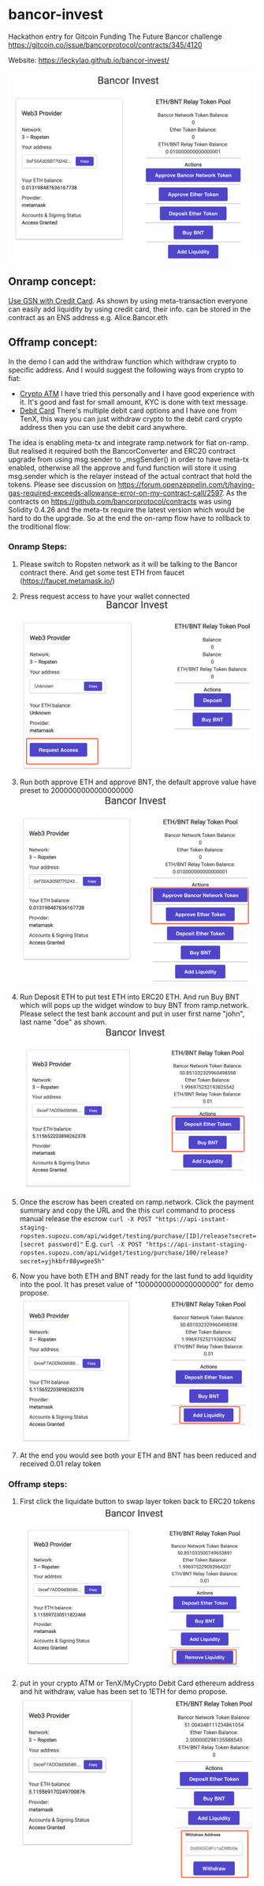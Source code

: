# bancor-invest
Hackathon entry for Gitcoin Funding The Future Bancor challenge https://gitcoin.co/issue/bancorprotocol/contracts/345/4120

Website: https://leckylao.github.io/bancor-invest/

![Image of APP](https://github.com/leckylao/bancor-invest/blob/master/client/public/WX20200407-055523%402x.png)

## Onramp concept:

[Use GSN with Credit Card](https://docs.openzeppelin.com/gsn-provider/0.1/gsn-faq#can_i_use_this_with_credit_cards). As shown by using meta-transaction everyone can easily add liquidity by using credit card, their info. can be stored in the contract as an ENS address e.g. Alice.Bancor.eth

## Offramp concept:

In the demo I can add the withdraw function which withdraw crypto to specific address. And I would suggest the following ways from crypto to fiat:
* [Crypto ATM](https://coinatmradar.com/countries/) I have tried this personally and I have good experience with it. It's good and fast for small amount, KYC is done with text message. 
* [Debit Card](https://tenx.tech/) There's multiple debit card options and I have one from TenX, this way you can just withdraw crypto to the debit card crypto address then you can use the debit card anywhere. 

The idea is enabling meta-tx and integrate ramp.network for fiat on-ramp. But realised it required both the BancorConverter and ERC20 contract upgrade from using msg.sender to _msgSender() in order to have meta-tx enabled, otherwise all the approve and fund function will store it using msg.sender which is the relayer instead of the actual contract that hold the tokens. Please see discussion on https://forum.openzeppelin.com/t/having-gas-required-exceeds-allowance-error-on-my-contract-call/2597. As the contracts on https://github.com/bancorprotocol/contracts was using Solidity 0.4.26 and the meta-tx require the latest version which would be hard to do the upgrade. So at the end the on-ramp flow have to rollback to the troditional flow: 

### Onramp Steps:
1. Please switch to Ropsten network as it will be talking to the Bancor contract there. And get some test ETH from faucet (https://faucet.metamask.io/)

2. Press request access to have your wallet connected
![Image of APP](https://github.com/leckylao/bancor-invest/blob/master/client/public/WX20200407-062058%402x.png)

3. Run both approve ETH and approve BNT, the default approve value have preset to 2000000000000000000
![Image of APP](https://github.com/leckylao/bancor-invest/blob/master/client/public/WX20200407-060147%402x.png)

4. Run Deposit ETH to put test ETH into ERC20 ETH. And run Buy BNT which will pops up the widget window to buy BNT from ramp.network. Please select the test bank account and put in user first name "john", last name "doe" as shown. 
![Image of APP](https://github.com/leckylao/bancor-invest/blob/master/client/public/WX20200407-060351%402x.png)

5. Once the escrow has been created on ramp.network. Click the payment summary and copy the URL and the this curl command to process manual release the escrow
`curl -X POST "https://api-instant-staging-ropsten.supozu.com/api/widget/testing/purchase/[ID]/release?secret=[secret password]"`
E.g.
`curl -X POST "https://api-instant-staging-ropsten.supozu.com/api/widget/testing/purchase/100/release?secret=yjhkbfr88ywgee5h"`

6. Now you have both ETH and BNT ready for the last fund to add liquidity into the pool. It has preset value of "1000000000000000000" for demo propose. 
![Image of APP](https://github.com/leckylao/bancor-invest/blob/master/client/public/WX20200407-060415%402x.png)

7. At the end you would see both your ETH and BNT has been reduced and received 0.01 relay token

### Offramp steps:
1. First click the liquidate button to swap layer token back to ERC20 tokens
![Image of APP](https://github.com/leckylao/bancor-invest/blob/master/client/public/WX20200407-075100%402x.png)

2. put in your crypto ATM or TenX/MyCrypto Debit Card ethereum address and hit withdraw, value has been set to 1ETH for demo propose. 
![Image of APP](https://github.com/leckylao/bancor-invest/blob/master/client/public/WX20200407-112758%402x.png)
